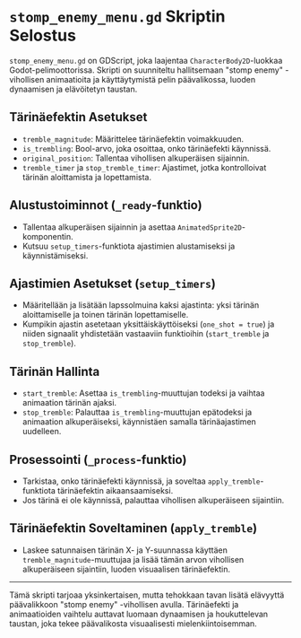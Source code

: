 # `stomp_enemy_menu.gd` Skriptin Selostus

`stomp_enemy_menu.gd` on GDScript, joka laajentaa `CharacterBody2D`-luokkaa Godot-pelimoottorissa. Skripti on suunniteltu hallitsemaan "stomp enemy" -vihollisen animaatioita ja käyttäytymistä pelin päävalikossa, luoden dynaamisen ja elävöitetyn taustan.

## Tärinäefektin Asetukset

- `tremble_magnitude`: Määrittelee tärinäefektin voimakkuuden.
- `is_trembling`: Bool-arvo, joka osoittaa, onko tärinäefekti käynnissä.
- `original_position`: Tallentaa vihollisen alkuperäisen sijainnin.
- `tremble_timer` ja `stop_tremble_timer`: Ajastimet, jotka kontrolloivat tärinän aloittamista ja lopettamista.

## Alustustoiminnot (`_ready`-funktio)

- Tallentaa alkuperäisen sijainnin ja asettaa `AnimatedSprite2D`-komponentin.
- Kutsuu `setup_timers`-funktiota ajastimien alustamiseksi ja käynnistämiseksi.

## Ajastimien Asetukset (`setup_timers`)

- Määritellään ja lisätään lapssolmuina kaksi ajastinta: yksi tärinän aloittamiselle ja toinen tärinän lopettamiselle.
- Kumpikin ajastin asetetaan yksittäiskäyttöiseksi (`one_shot = true`) ja niiden signaalit yhdistetään vastaaviin funktioihin (`start_tremble` ja `stop_tremble`).

## Tärinän Hallinta

- `start_tremble`: Asettaa `is_trembling`-muuttujan todeksi ja vaihtaa animaation tärinän ajaksi.
- `stop_tremble`: Palauttaa `is_trembling`-muuttujan epätodeksi ja animaation alkuperäiseksi, käynnistäen samalla tärinäajastimen uudelleen.

## Prosessointi (`_process`-funktio)

- Tarkistaa, onko tärinäefekti käynnissä, ja soveltaa `apply_tremble`-funktiota tärinäefektin aikaansaamiseksi.
- Jos tärinä ei ole käynnissä, palauttaa vihollisen alkuperäiseen sijaintiin.

## Tärinäefektin Soveltaminen (`apply_tremble`)

- Laskee satunnaisen tärinän X- ja Y-suunnassa käyttäen `tremble_magnitude`-muuttujaa ja lisää tämän arvon vihollisen alkuperäiseen sijaintiin, luoden visuaalisen tärinäefektin.

---

Tämä skripti tarjoaa yksinkertaisen, mutta tehokkaan tavan lisätä elävyyttä päävalikkoon "stomp enemy" -vihollisen avulla. Tärinäefekti ja animaatioiden vaihtelu auttavat luomaan dynaamisen ja houkuttelevan taustan, joka tekee päävalikosta visuaalisesti mielenkiintoisemman.